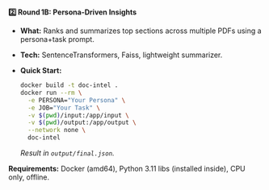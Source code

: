 **2️⃣ Round 1B: Persona‑Driven Insights**

* **What:** Ranks and summarizes top sections across multiple PDFs using a persona+task prompt.
* **Tech:** SentenceTransformers, Faiss, lightweight summarizer.
* **Quick Start:**

  ```bash
  docker build -t doc-intel .
  docker run --rm \
    -e PERSONA="Your Persona" \
    -e JOB="Your Task" \
    -v $(pwd)/input:/app/input \
    -v $(pwd)/output:/app/output \
    --network none \
    doc-intel
  ```

  *Result in `output/final.json`.*

**Requirements:** Docker (amd64), Python 3.11 libs (installed inside), CPU only, offline.
